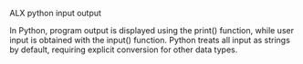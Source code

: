 ALX python input output

In Python, program output is displayed using the print() function, while user input is obtained with the input() function. Python treats all input as strings by default, requiring explicit conversion for other data types.

